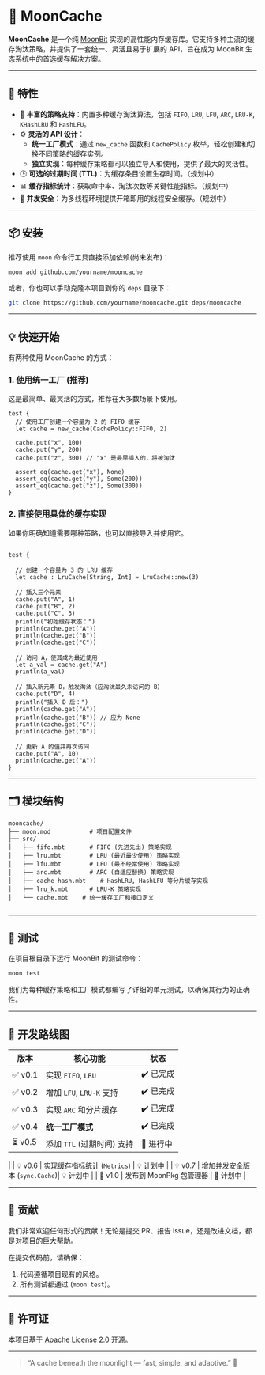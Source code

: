 # 🌙 MoonCache

**MoonCache** 是一个纯 [MoonBit](https://www.moonbitlang.com/) 实现的高性能内存缓存库。它支持多种主流的缓存淘汰策略，并提供了一套统一、灵活且易于扩展的 API，旨在成为 MoonBit 生态系统中的首选缓存解决方案。

---

## 🚀 特性

- 🧩 **丰富的策略支持**：内置多种缓存淘汰算法，包括 `FIFO`, `LRU`, `LFU`, `ARC`, `LRU-K`, `KHashLRU` 和 `HashLFU`。
- ⚙️ **灵活的 API 设计**：
    - **统一工厂模式**：通过 `new_cache` 函数和 `CachePolicy` 枚举，轻松创建和切换不同策略的缓存实例。
    - **独立实现**：每种缓存策略都可以独立导入和使用，提供了最大的灵活性。
- 🕒 **可选的过期时间 (TTL)**：为缓存条目设置生存时间。（规划中）
- 📊 **缓存指标统计**：获取命中率、淘汰次数等关键性能指标。（规划中）
- 🧵 **并发安全**：为多线程环境提供开箱即用的线程安全缓存。（规划中）

---

## 📦 安装

推荐使用 `moon` 命令行工具直接添加依赖(尚未发布)：

```bash
moon add github.com/yourname/mooncache 
```

或者，你也可以手动克隆本项目到你的 `deps` 目录下：
```bash
git clone https://github.com/yourname/mooncache.git deps/mooncache
```

---

## 💡 快速开始

有两种使用 MoonCache 的方式：

### 1. 使用统一工厂 (推荐)

这是最简单、最灵活的方式，推荐在大多数场景下使用。

```moonbit
test {
  // 使用工厂创建一个容量为 2 的 FIFO 缓存
  let cache = new_cache(CachePolicy::FIFO, 2)
  
  cache.put("x", 100)
  cache.put("y", 200)
  cache.put("z", 300) // "x" 是最早插入的，将被淘汰
  
  assert_eq(cache.get("x"), None)
  assert_eq(cache.get("y"), Some(200))
  assert_eq(cache.get("z"), Some(300))
}
```

### 2. 直接使用具体的缓存实现

如果你明确知道需要哪种策略，也可以直接导入并使用它。

```moonbit

test {
  
  // 创建一个容量为 3 的 LRU 缓存
  let cache : LruCache[String, Int] = LruCache::new(3)

  // 插入三个元素
  cache.put("A", 1)
  cache.put("B", 2)
  cache.put("C", 3)
  println("初始缓存状态：")
  println(cache.get("A"))
  println(cache.get("B"))
  println(cache.get("C"))

  // 访问 A，使其成为最近使用
  let a_val = cache.get("A")
  println(a_val)

  // 插入新元素 D，触发淘汰（应淘汰最久未访问的 B）
  cache.put("D", 4)
  println("插入 D 后：")
  println(cache.get("A"))
  println(cache.get("B")) // 应为 None
  println(cache.get("C"))
  println(cache.get("D"))

  // 更新 A 的值并再次访问
  cache.put("A", 10)
  println(cache.get("A"))
}
```

---

## 🗂️ 模块结构

```
mooncache/
├── moon.mod           # 项目配置文件
├── src/
│   ├── fifo.mbt       # FIFO (先进先出) 策略实现
│   ├── lru.mbt        # LRU (最近最少使用) 策略实现
│   ├── lfu.mbt        # LFU (最不经常使用) 策略实现
│   ├── arc.mbt        # ARC (自适应替换) 策略实现
│   ├── cache_hash.mbt    # HashLRU, HashLFU 等分片缓存实现
│   ├── lru_k.mbt      # LRU-K 策略实现
│   └── cache.mbt    # 统一缓存工厂和接口定义
    
```

---

## 🧪 测试

在项目根目录下运行 MoonBit 的测试命令：

```bash
moon test
```

我们为每种缓存策略和工厂模式都编写了详细的单元测试，以确保其行为的正确性。

---

## 🔭 开发路线图

| 版本   | 核心功能                       | 状态      |
| ------ | ------------------------------ | --------- |
| ✅ v0.1 | 实现 `FIFO`, `LRU`             | ✔️ 已完成 |
| ✅ v0.2 | 增加 `LFU`, `LRU-K` 支持       | ✔️ 已完成 |
| ✅ v0.3 | 实现 `ARC` 和分片缓存          | ✔️ 已完成 |
| ✅ v0.4 | **统一工厂模式**               | ✔️ 已完成 |
| ⏳ v0.5 | 添加 `TTL` (过期时间) 支持     | 🚧 进行中 |
| 
| 💡 v0.6 | 实现缓存指标统计 (`Metrics`)   | 💡 计划中 |
| 💡 v0.7 | 增加并发安全版本 (`sync.Cache`)| 💡 计划中 |
| 🚀 v1.0 | 发布到 MoonPkg 包管理器        | 🚀 计划中 |

---

## 🤝 贡献

我们非常欢迎任何形式的贡献！无论是提交 PR、报告 issue，还是改进文档，都是对项目的巨大帮助。

在提交代码前，请确保：
1.  代码遵循项目现有的风格。
2.  所有测试都通过 (`moon test`)。

---

## 📄 许可证

本项目基于 [Apache License 2.0](LICENSE) 开源。

---

> “A cache beneath the moonlight — fast, simple, and adaptive.” 🌙
